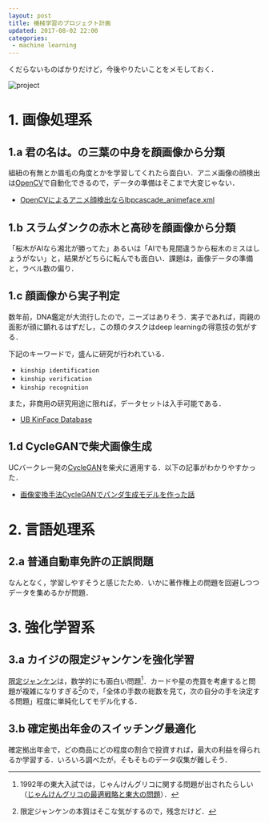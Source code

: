 ```yaml
---
layout: post
title: 機械学習のプロジェクト計画
updated: 2017-08-02 22:00 
categories:
 - machine learning 
---
```


くだらないものばかりだけど，今後やりたいことをメモしておく．

![project]({{site.baseurl}}/images/2017-08-02-projects.jpg)


# 1. 画像処理系

## 1.a 君の名は。の三葉の中身を顔画像から分類

組紐の有無とか眉毛の角度とかを学習してくれたら面白い．アニメ画像の顔検出は[OpenCV](http://opencv.org/)で自動化できるので，データの準備はそこまで大変じゃない．

* [OpenCVによるアニメ顔検出ならlbpcascade_animeface.xml](http://ultraist.hatenablog.com/entry/20110718/1310965532)

## 1.b スラムダンクの赤木と高砂を顔画像から分類

「桜木がAIなら湘北が勝ってた」あるいは「AIでも見間違うから桜木のミスはしょうがない」と，結果がどちらに転んでも面白い．課題は，画像データの準備と，ラベル数の偏り．

## 1.c 顔画像から実子判定

数年前，DNA鑑定が大流行したので，ニーズはありそう．実子であれば，両親の面影が顔に顕れるはずだし，この類のタスクはdeep learningの得意技の気がする．

下記のキーワードで，盛んに研究が行われている．

* `kinship identification`
* `kinship verification`
* `kinship recognition`

また，非商用の研究用途に限れば，データセットは入手可能である．

* [UB KinFace Database](http://www1.ece.neu.edu/~yunfu/research/Kinface/Kinface.htm)

## 1.d CycleGANで柴犬画像生成

UCバークレー発の[CycleGAN](https://github.com/junyanz/CycleGAN)を柴犬に適用する．以下の記事がわかりやすかった．

* [画像変換手法CycleGANでパンダ生成モデルを作った話](http://qiita.com/TSY/items/18eb8e9b6342d368c445)

# 2. 言語処理系

## 2.a 普通自動車免許の正誤問題

なんとなく，学習しやすそうと感じたため．いかに著作権上の問題を回避しつつデータを集めるかが問題．

# 3. 強化学習系
## 3.a カイジの限定ジャンケンを強化学習

[限定ジャンケン](https://ja.wikipedia.org/wiki/%E8%B3%AD%E5%8D%9A%E9%BB%99%E7%A4%BA%E9%8C%B2%E3%82%AB%E3%82%A4%E3%82%B8#.E9.99.90.E5.AE.9A.E3.82.B8.E3.83.A3.E3.83.B3.E3.82.B1.E3.83.B3)は，数学的にも面白い問題[^1]．カードや星の売買を考慮すると問題が複雑になりすぎる[^2]ので，「全体の手数の総数を見て，次の自分の手を決定する問題」程度に単純化してモデル化する．

## 3.b 確定拠出年金のスイッチング最適化

確定拠出年金で，どの商品にどの程度の割合で投資すれば，最大の利益を得られるか学習する．いろいろ調べたが，そもそものデータ収集が難しそう．



[^1]: 1992年の東大入試では，じゃんけんグリコに関する問題が出されたらしい（[じゃんけんグリコの最適戦略と東大の問題](http://mathtrain.jp/grk)）．
[^2]: 限定ジャンケンの本質はそこな気がするので，残念だけど．
